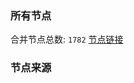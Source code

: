 ### 所有节点
合并节点总数: `1782`
[节点链接](https://raw.githubusercontent.com/rzhy1/11/master/sub/sub_merge_base64.txt)

### 节点来源